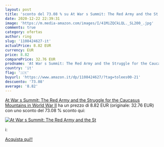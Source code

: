 ```yaml
---
layout: post
title: 'sconto del 73.08 % su At War s Summit: The Red Army and the St  '
date: 2020-12-22 22:39:31
image: 'https://m.media-amazon.com/images/I/41MiZQCkLQL._SL200_.jpg'
comments: true
category: ofertas
author: ring
slug: '1108424627-it'
actualPrice: 8.82 EUR
currency: EUR
price: 8.82
comparePrice: 32.76 EUR
prodname: 'At War s Summit: The Red Army and the Struggle for the Caucasus Mountains in World War II'
country: 'it'
flag: '🇮🇹'
buyurl: 'https://www.amazon.it/dp/1108424627/?tag=tolees00-21'
descuento: '73.08'
average: '8.82'
---
```


[At War s Summit: The Red Army and the Struggle for the Caucasus Mountains in World War II](https://www.amazon.it/dp/1108424627/?tag=tolees00-21) ha un prezzo di 8.82 EUR (originale: 32.76 EUR) con uno sconto del 73.08 % sconto qui:

[![At War s Summit: The Red Army and the St](https://m.media-amazon.com/images/I/41MiZQCkLQL._SL200_.jpg)](https://www.amazon.it/dp/1108424627/?tag=tolees00-21)

ℹ️:


[Acquista qui!!](https://www.amazon.it/dp/1108424627/?tag=tolees00-21)
